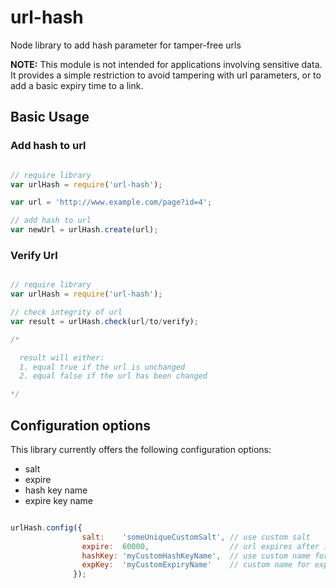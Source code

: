 # url-hash
Node library to add hash parameter for tamper-free urls

**NOTE:**
This module is not intended for applications involving sensitive data.
It provides a simple restriction to avoid tampering with url parameters,
or to add a basic expiry time to a link.

## Basic Usage

### Add hash to url

```js

// require library
var urlHash = require('url-hash');

var url = 'http://www.example.com/page?id=4';

// add hash to url
var newUrl = urlHash.create(url);

```

### Verify Url

```js

// require library
var urlHash = require('url-hash');

// check integrity of url
var result = urlHash.check(url/to/verify);

/*

  result will either:
  1. equal true if the url is unchanged
  2. equal false if the url has been changed

*/
```

## Configuration options

This library currently offers the following configuration options:

- salt
- expire
- hash key name
- expire key name

```js

urlHash.config({
                salt:    'someUniqueCustomSalt', // use custom salt
                expire:  60000,                  // url expires after 1 minute
                hashKey: 'myCustomHashKeyName',  // use custom name for hash parameter
                expKey:  'myCustomExpiryName'    // custom name for expire parameter
              });

```
